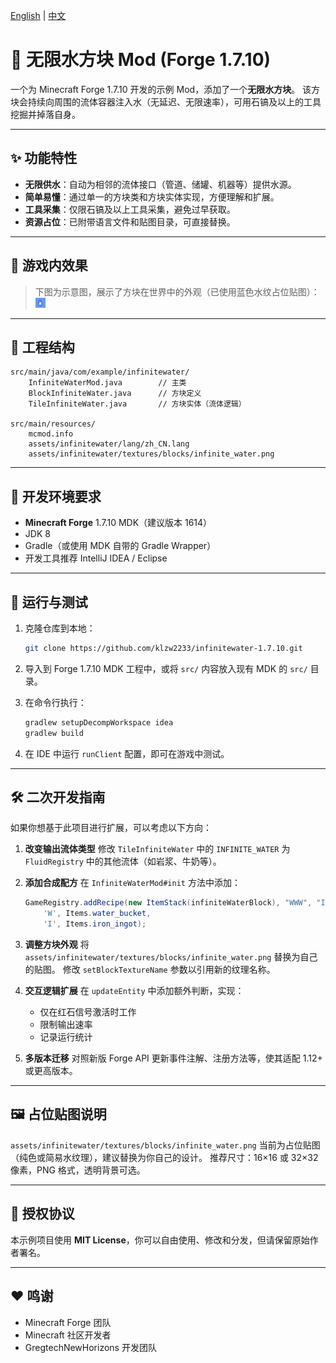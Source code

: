 [English](READMEen.md) | [中文](README.md)

# 🌊 无限水方块 Mod (Forge 1.7.10)

一个为 Minecraft Forge 1.7.10 开发的示例 Mod，添加了一个**无限水方块**。
该方块会持续向周围的流体容器注入水（无延迟、无限速率），可用石镐及以上的工具挖掘并掉落自身。

-----

## ✨ 功能特性

- **无限供水**：自动为相邻的流体接口（管道、储罐、机器等）提供水源。
- **简单易懂**：通过单一的方块类和方块实体实现，方便理解和扩展。
- **工具采集**：仅限石镐及以上工具采集，避免过早获取。
- **资源占位**：已附带语言文件和贴图目录，可直接替换。

-----

## 📸 游戏内效果

> 下图为示意图，展示了方块在世界中的外观（已使用蓝色水纹占位贴图）：
![无限水方块](src/main/resources/assets/infinitewater/textures/blocks/infinite_water.png)
-----

## 📂 工程结构

```
src/main/java/com/example/infinitewater/
    InfiniteWaterMod.java        // 主类
    BlockInfiniteWater.java      // 方块定义
    TileInfiniteWater.java       // 方块实体（流体逻辑）

src/main/resources/
    mcmod.info
    assets/infinitewater/lang/zh_CN.lang
    assets/infinitewater/textures/blocks/infinite_water.png
```

-----

## 🔧 开发环境要求

- **Minecraft Forge** 1.7.10 MDK（建议版本 1614）
- JDK 8
- Gradle（或使用 MDK 自带的 Gradle Wrapper）
- 开发工具推荐 IntelliJ IDEA / Eclipse

-----

## 🚀 运行与测试

1.  克隆仓库到本地：

    ```bash
    git clone https://github.com/klzw2233/infinitewater-1.7.10.git
    ```

2.  导入到 Forge 1.7.10 MDK 工程中，或将 `src/` 内容放入现有 MDK 的 `src/` 目录。

3.  在命令行执行：

    ```bash
    gradlew setupDecompWorkspace idea
    gradlew build
    ```

4.  在 IDE 中运行 `runClient` 配置，即可在游戏中测试。

-----

## 🛠 二次开发指南

如果你想基于此项目进行扩展，可以考虑以下方向：

1.  **改变输出流体类型**
    修改 `TileInfiniteWater` 中的 `INFINITE_WATER` 为 `FluidRegistry` 中的其他流体（如岩浆、牛奶等）。

2.  **添加合成配方**
    在 `InfiniteWaterMod#init` 方法中添加：

    ```java
    GameRegistry.addRecipe(new ItemStack(infiniteWaterBlock), "WWW", "III", "III",
        'W', Items.water_bucket,
        'I', Items.iron_ingot);
    ```

3.  **调整方块外观**
    将 `assets/infinitewater/textures/blocks/infinite_water.png` 替换为自己的贴图。
    修改 `setBlockTextureName` 参数以引用新的纹理名称。

4.  **交互逻辑扩展**
    在 `updateEntity` 中添加额外判断，实现：

    * 仅在红石信号激活时工作
    * 限制输出速率
    * 记录运行统计

5.  **多版本迁移**
    对照新版 Forge API 更新事件注解、注册方法等，使其适配 1.12+ 或更高版本。

-----

## 🖼 占位贴图说明

`assets/infinitewater/textures/blocks/infinite_water.png` 当前为占位贴图（纯色或简易水纹理），建议替换为你自己的设计。 推荐尺寸：16×16 或 32×32 像素，PNG 格式，透明背景可选。

-----

## 📜 授权协议

本示例项目使用 **MIT License**，你可以自由使用、修改和分发，但请保留原始作者署名。

-----

## ❤️ 鸣谢

* Minecraft Forge 团队
* Minecraft 社区开发者
* GregtechNewHorizons 开发团队

